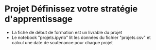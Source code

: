 # Projet Définissez votre stratégie d'apprentissage
- La fiche de début de formation est un livrable du projet
- Le notebook "projets.ipynb" lit les données du fichier "projets.csv" et calcul une date de soutenance pour chaque projet
